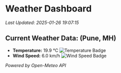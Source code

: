 
# Weather Dashboard

_Last Updated: 2025-01-26 19:07:15_

## Current Weather Data: (Pune, MH)
- **Temperature:** 19.9 °C ![Temperature Badge](https://img.shields.io/badge/Temperature-Low%20Temp-blue)
- **Wind Speed:** 6.0 km/h ![Wind Speed Badge](https://img.shields.io/badge/Wind%20Speed-Low%20Wind-blue)

*Powered by Open-Meteo API*
